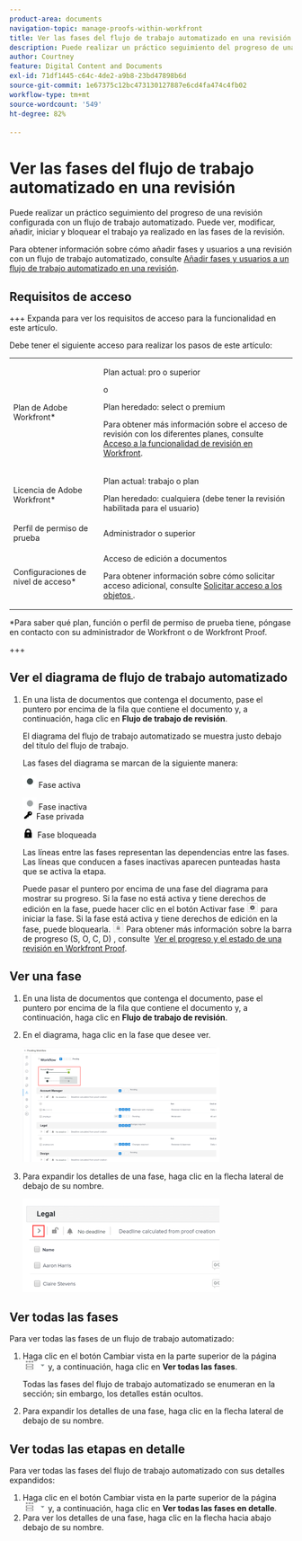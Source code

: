 ```yaml
---
product-area: documents
navigation-topic: manage-proofs-within-workfront
title: Ver las fases del flujo de trabajo automatizado en una revisión
description: Puede realizar un práctico seguimiento del progreso de una revisión configurada con un flujo de trabajo automatizado. Puede ver, modificar, añadir, iniciar y bloquear el trabajo ya realizado en las fases de la revisión.
author: Courtney
feature: Digital Content and Documents
exl-id: 71df1445-c64c-4de2-a9b8-23bd47898b6d
source-git-commit: 1e67375c12bc473130127887e6cd4fa474c4fb02
workflow-type: tm+mt
source-wordcount: '549'
ht-degree: 82%

---
```


# Ver las fases del flujo de trabajo automatizado en una revisión

Puede realizar un práctico seguimiento del progreso de una revisión configurada con un flujo de trabajo automatizado. Puede ver, modificar, añadir, iniciar y bloquear el trabajo ya realizado en las fases de la revisión.

Para obtener información sobre cómo añadir fases y usuarios a una revisión con un flujo de trabajo automatizado, consulte [Añadir fases y usuarios a un flujo de trabajo automatizado en una revisión](../../../review-and-approve-work/proofing/managing-proofs-within-workfront/add-stages-users-to-automated-workflow-proof.md).

## Requisitos de acceso

+++ Expanda para ver los requisitos de acceso para la funcionalidad en este artículo.

Debe tener el siguiente acceso para realizar los pasos de este artículo:

<table style="table-layout:auto"> 
 <col> 
 <col> 
 <tbody> 
  <tr> 
   <td role="rowheader">Plan de Adobe Workfront*</td> 
   <td> <p>Plan actual: pro o superior</p> <p>o</p> <p>Plan heredado: select o premium</p> <p>Para obtener más información sobre el acceso de revisión con los diferentes planes, consulte <a href="/help/quicksilver/administration-and-setup/manage-workfront/configure-proofing/access-to-proofing-functionality.md" class="MCXref xref">Acceso a la funcionalidad de revisión en Workfront</a>.</p> </td> 
  </tr> 
  <tr> 
   <td role="rowheader">Licencia de Adobe Workfront*</td> 
   <td> <p>Plan actual: trabajo o plan</p> <p>Plan heredado: cualquiera (debe tener la revisión habilitada para el usuario)</p> </td> 
  </tr> 
  <tr> 
   <td role="rowheader">Perfil de permiso de prueba </td> 
   <td>Administrador o superior</td> 
  </tr> 
  <tr> 
   <td role="rowheader">Configuraciones de nivel de acceso*</td> 
   <td> <p>Acceso de edición a documentos</p> <p>Para obtener información sobre cómo solicitar acceso adicional, consulte <a href="../../../workfront-basics/grant-and-request-access-to-objects/request-access.md" class="MCXref xref">Solicitar acceso a los objetos </a>.</p> </td> 
  </tr> 
 </tbody> 
</table>

&#42;Para saber qué plan, función o perfil de permiso de prueba tiene, póngase en contacto con su administrador de Workfront o de Workfront Proof.

+++

## Ver el diagrama de flujo de trabajo automatizado

1. En una lista de documentos que contenga el documento, pase el puntero por encima de la fila que contiene el documento y, a continuación, haga clic en **Flujo de trabajo de revisión**.

   El diagrama del flujo de trabajo automatizado se muestra justo debajo del título del flujo de trabajo.

   Las fases del diagrama se marcan de la siguiente manera:

   ![dot.png](assets/dot.png) Fase activa

   ![gray_dot.png](assets/grey-dot.png) Fase inactiva\
   ![sbw-key-icon.png](assets/sbw-key-icon.png)  Fase privada

   ![sbw-padlock-icon.png](assets/sbw-padlock-icon.png)  Fase bloqueada

   Las líneas entre las fases representan las dependencias entre las fases. Las líneas que conducen a fases inactivas aparecen punteadas hasta que se activa la etapa.

   Puede pasar el puntero por encima de una fase del diagrama para mostrar su progreso. Si la fase no está activa y tiene derechos de edición en la fase, puede hacer clic en el botón Activar fase ![Activar fase](assets/activate-stage-btn.png) para iniciar la fase. Si la fase está activa y tiene derechos de edición en la fase, puede bloquearla. ![Bloquear fase](assets/lock-stage-btn.png) Para obtener más información sobre la barra de progreso (S, O, C, D) , consulte  [Ver el progreso y el estado de una revisión en Workfront Proof](../../../workfront-proof/wp-work-proofsfiles/manage-your-work/view-progress-and-status-of-proof.md).

## Ver una fase

1. En una lista de documentos que contenga el documento, pase el puntero por encima de la fila que contiene el documento y, a continuación, haga clic en **Flujo de trabajo de revisión**.
1. En el diagrama, haga clic en la fase que desee ver.

   ![Ver diagrama de fase](assets/view-stage-diagram-350x204.png)

1. Para expandir los detalles de una fase, haga clic en la flecha lateral de debajo de su nombre.

   ![Detalles del escenario](assets/stage-details-caret-350x167.png)

## Ver todas las fases

Para ver todas las fases de un flujo de trabajo automatizado:

1. Haga clic en el botón Cambiar vista en la parte superior de la página ![Cambiar vista](assets/change-view-btn.png) y, a continuación, haga clic en **Ver todas las fases**.

   Todas las fases del flujo de trabajo automatizado se enumeran en la sección; sin embargo, los detalles están ocultos.

1. Para expandir los detalles de una fase, haga clic en la flecha lateral de debajo de su nombre.

## Ver todas las etapas en detalle

Para ver todas las fases del flujo de trabajo automatizado con sus detalles expandidos:

1. Haga clic en el botón Cambiar vista en la parte superior de la página ![Cambiar vista](assets/change-view-btn.png) y, a continuación, haga clic en **Ver todas las fases en detalle**.
1. Para ver los detalles de una fase, haga clic en la flecha hacia abajo debajo de su nombre.
